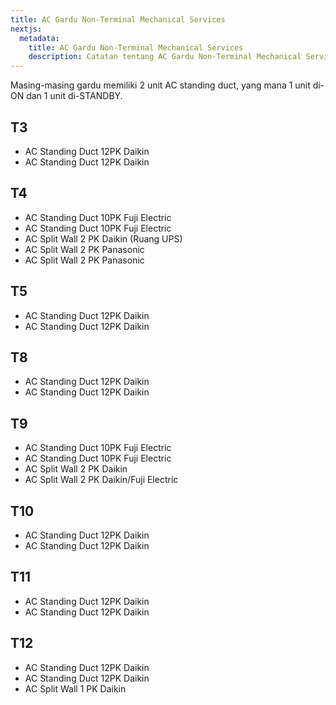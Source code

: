 ```yaml
---
title: AC Gardu Non-Terminal Mechanical Services
nextjs:
  metadata:
    title: AC Gardu Non-Terminal Mechanical Services
    description: Catatan tentang AC Gardu Non-Terminal Mechanical Services.
---
```


Masing-masing gardu memiliki 2 unit AC standing duct, yang mana 1 unit di-ON dan 1 unit di-STANDBY.

## T3

- AC Standing Duct 12PK Daikin
- AC Standing Duct 12PK Daikin

## T4

- AC Standing Duct 10PK Fuji Electric
- AC Standing Duct 10PK Fuji Electric
- AC Split Wall 2 PK Daikin (Ruang UPS)
- AC Split Wall 2 PK Panasonic
- AC Split Wall 2 PK Panasonic

## T5

- AC Standing Duct 12PK Daikin
- AC Standing Duct 12PK Daikin

## T8

- AC Standing Duct 12PK Daikin
- AC Standing Duct 12PK Daikin

## T9

- AC Standing Duct 10PK Fuji Electric
- AC Standing Duct 10PK Fuji Electric
- AC Split Wall 2 PK Daikin
- AC Split Wall 2 PK Daikin/Fuji Electric

## T10

- AC Standing Duct 12PK Daikin
- AC Standing Duct 12PK Daikin

## T11

- AC Standing Duct 12PK Daikin
- AC Standing Duct 12PK Daikin

## T12

- AC Standing Duct 12PK Daikin
- AC Standing Duct 12PK Daikin
- AC Split Wall 1 PK Daikin
